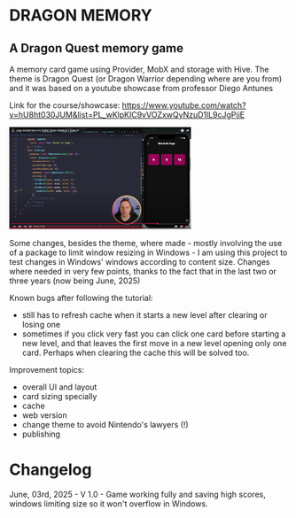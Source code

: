 # DRAGON MEMORY
## A Dragon Quest memory game
A memory card game using Provider, MobX and storage with Hive. The theme is Dragon Quest (or Dragon Warrior depending where are you from) and it was based on a youtube showcase from professor Diego Antunes

Link for the course/showcase: https://www.youtube.com/watch?v=hU8ht030JUM&list=PL_wKlpKIC9vVOZxwQyNzuD1lL9cJgPiiE

[
    <img
        src="https://raw.githubusercontent.com/tauamendonca/memory_game_mobx/refs/heads/main/assets/other/readme.png" 
        width=65%
        title="Prof Diego Antunes - Jogo da Memória em Flutter"
        alt="Prof Diego Antunes - Jogo da Memória em Flutter"
    />
](https://www.youtube.com/watch?v=hU8ht030JUM&list=PL_wKlpKIC9vVOZxwQyNzuD1lL9cJgPiiE)


Some changes, besides the theme, where made - mostly involving the use of a package to limit window resizing in Windows - I am using this project to test changes in Windows' windows according to content size.
Changes where needed in very few points, thanks to the fact that in the last two or three years (now being June, 2025)


Known bugs after following the tutorial: 
- still has to refresh cache when it starts a new level after clearing or losing one
- sometimes if you click very fast you can click one card before starting a new level, and that leaves the first move in a new level opening only one card. Perhaps when clearing the cache this will be solved too.

Improvement topics:
- overall UI and layout
- card sizing specially
- cache
- web version
- change theme to avoid Nintendo's lawyers (!) 
- publishing

# Changelog
June, 03rd, 2025 - V 1.0 - Game working fully and saving high scores, windows limiting size so it won't overflow in Windows.    
